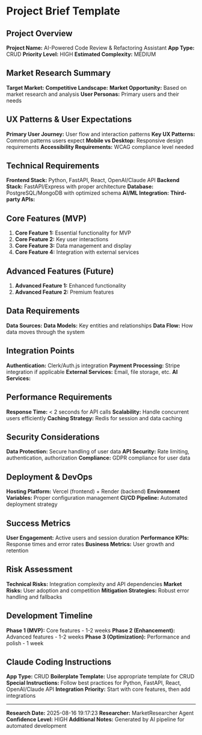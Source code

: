 # Project Brief Template

## Project Overview
**Project Name:** AI-Powered Code Review & Refactoring Assistant
**App Type:** CRUD
**Priority Level:** HIGH
**Estimated Complexity:** MEDIUM

## Market Research Summary
**Target Market:** 
**Competitive Landscape:** 
**Market Opportunity:** Based on market research and analysis
**User Personas:** Primary users and their needs

## UX Patterns & User Expectations
**Primary User Journey:** User flow and interaction patterns
**Key UX Patterns:** Common patterns users expect
**Mobile vs Desktop:** Responsive design requirements
**Accessibility Requirements:** WCAG compliance level needed

## Technical Requirements
**Frontend Stack:** Python, FastAPI, React, OpenAI/Claude API
**Backend Stack:** FastAPI/Express with proper architecture
**Database:** PostgreSQL/MongoDB with optimized schema
**AI/ML Integration:** 
**Third-party APIs:** 

## Core Features (MVP)
1. **Core Feature 1:** Essential functionality for MVP
2. **Core Feature 2:** Key user interactions
3. **Core Feature 3:** Data management and display
4. **Core Feature 4:** Integration with external services

## Advanced Features (Future)
1. **Advanced Feature 1:** Enhanced functionality
2. **Advanced Feature 2:** Premium features

## Data Requirements
**Data Sources:** 
**Data Models:** Key entities and relationships
**Data Flow:** How data moves through the system

## Integration Points
**Authentication:** Clerk/Auth.js integration
**Payment Processing:** Stripe integration if applicable
**External Services:** Email, file storage, etc.
**AI Services:** 

## Performance Requirements
**Response Time:** < 2 seconds for API calls
**Scalability:** Handle concurrent users efficiently
**Caching Strategy:** Redis for session and data caching

## Security Considerations
**Data Protection:** Secure handling of user data
**API Security:** Rate limiting, authentication, authorization
**Compliance:** GDPR compliance for user data

## Deployment & DevOps
**Hosting Platform:** Vercel (frontend) + Render (backend)
**Environment Variables:** Proper configuration management
**CI/CD Pipeline:** Automated deployment strategy

## Success Metrics
**User Engagement:** Active users and session duration
**Performance KPIs:** Response times and error rates
**Business Metrics:** User growth and retention

## Risk Assessment
**Technical Risks:** Integration complexity and API dependencies
**Market Risks:** User adoption and competition
**Mitigation Strategies:** Robust error handling and fallbacks

## Development Timeline
**Phase 1 (MVP):** Core features - 1-2 weeks
**Phase 2 (Enhancement):** Advanced features - 1-2 weeks
**Phase 3 (Optimization):** Performance and polish - 1 week

## Claude Coding Instructions
**App Type:** CRUD
**Boilerplate Template:** Use appropriate template for CRUD
**Special Instructions:** Follow best practices for Python, FastAPI, React, OpenAI/Claude API
**Integration Priority:** Start with core features, then add integrations

---
**Research Date:** 2025-08-16 19:17:23
**Researcher:** MarketResearcher Agent
**Confidence Level:** HIGH
**Additional Notes:** Generated by AI pipeline for automated development
